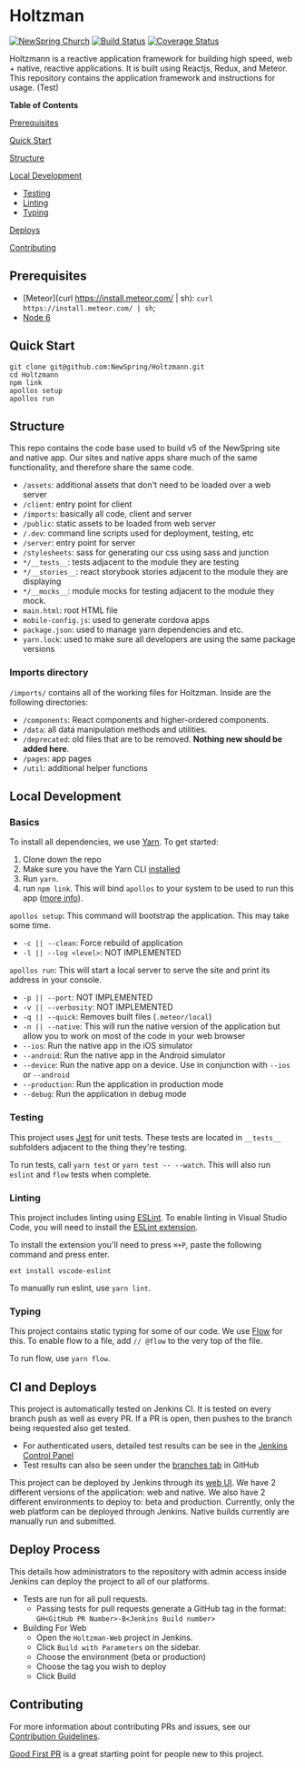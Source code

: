 # Holtzman

[![NewSpring
Church](https://img.shields.io/badge/NEWSPRING_CHURCH-Holtzmann-6BAC43.svg?style=flat&logoWidth=17&logo=data:image/png;base64,iVBORw0KGgoAAAANSUhEUgAAABwAAAAcCAYAAAByDd%2BUAAAABGdBTUEAALGPC/xhBQAAAeFJREFUSA29lU0rRFEYx%2B81k/eFUpO3hUmREpGEYrKQ2VGslLKwkw/iC/AFbKVsvSTFIMVydsSCGHsvmev3THOv6cy5Z17c66nfnDnP23/Oveecsa0yzHGcYdIWYAo6oQMikIFXuIETOLJt%2B4mxOkNoCdJQrn2RuANDFSlSEIcUVGtZCjchWlKYpARkIAg7p0mLryjBBHxCkHZMs9oiUZzyGINamfqDt3WCf3lnqoA6/8Yx4Ikykd0Ytu2LoC0fKKUZ%2BuS7xpbx3Wv8rkt2Yi9MwCrI%2BdSZg7NNxEZKLK1fV63z0WcMng39VmoonNcVV%2BPjlrmibt1QmxTBaUOCNsQK6mASutUERHfx%2BV1vPSIo92LZhkgDyddwBnfM1zTFDxqfuGIVC1Ikr%2BB3i1vWhnRS7EOZu9OcoN%2BucpPUsUtxNCtz07RJVvhmytDEpKbQcker0GH6LsUZU0LQMRG8DbqpqZ8InpoSgo6J4CFkg27s1y/KQX3kLO2RsOiT1Eo8VhBTd2VEiUtq8f9fvoF7eY8zT%2BV9oQ7ySC1WecGwFapSvrl3hngs9fguYTBM4dwKRYBVvjPMgtz4oZknKAqIvjDMwA7IH%2Bb/GY94FA4gUPPeod9SUGsnloQ5iIMcEaERKrYfBD49JTL9FwYAAAAASUVORK5CYII%3D)](https://newspring.cc)
[![Build Status](https://travis-ci.org/NewSpring/Holtzman.svg)](https://travis-ci.org/NewSpring/Holtzman)
[![Coverage Status](https://coveralls.io/repos/github/NewSpring/Holtzman/badge.svg?branch=master)](https://coveralls.io/github/NewSpring/Holtzman?branch=master)

Holtzmann is a reactive application framework for building high speed, web + native, reactive applications. It is built using Reactjs, Redux, and Meteor. This repository contains the application framework and instructions for usage. (Test)

**Table of Contents**

[Prerequisites](#prerequisites)

[Quick Start](#quick-start)

[Structure](#structure)

[Local Development](#local-development)

* [Testing](#testing)
* [Linting](#linting)
* [Typing](#typing)

[Deploys](#deploys)

[Contributing](#contributing)

## Prerequisites

* [Meteor](curl https://install.meteor.com/ | sh): `curl https://install.meteor.com/ | sh`;
* [Node 6](https://nodejs.org/en/download/)

## Quick Start

```
git clone git@github.com:NewSpring/Holtzmann.git
cd Holtzmann
npm link
apollos setup
apollos run
```

## Structure

This repo contains the code base used to build v5 of the NewSpring site and native app. Our sites and native apps share much of the same functionality, and therefore share the same code.

* `/assets`: additional assets that don't need to be loaded over a web server
* `/client`: entry point for client
* `/imports`: basically all code, client and server
* `/public`: static assets to be loaded from web server
* `/.dev`: command line scripts used for deployment, testing, etc
* `/server`: entry point for server
* `/stylesheets`: sass for generating our css using sass and junction
* `*/__tests__`: tests adjacent to the module they are testing
* `*/__stories__`: react storybook stories adjacent to the module they are displaying
* `*/__mocks__`: module mocks for testing adjacent to the module they mock.
* `main.html`: root HTML file
* `mobile-config.js`: used to generate cordova apps
* `package.json`: used to manage yarn dependencies and etc.
* `yarn.lock`: used to make sure all developers are using the same package versions

### Imports directory

`/imports/` contains all of the working files for Holtzman. Inside are the following directories:

* `/components`: React components and higher-ordered components.
* `/data`: all data manipulation methods and utilities.
* `/deprecated`: old files that are to be removed. **Nothing new should be added here**.
* `/pages`: app pages
* `/util`: additional helper functions

## Local Development

### Basics

To install all dependencies, we use [Yarn](https://yarnpkg.com/). To get started:

1. Clone down the repo
2. Make sure you have the Yarn CLI [installed](https://yarnpkg.com/en/docs/install)
3. Run `yarn`.
4. run `npm link`. This will bind `apollos` to your system to be used to run this app ([more info](https://docs.npmjs.com/cli/link)).

`apollos setup`: This command will bootstrap the application. This may take some time.

* `-c || --clean`: Force rebuild of application
* `-l || --log <level>`: NOT IMPLEMENTED

`apollos run`: This will start a local server to serve the site and print its address in your console.

* `-p || --port`: NOT IMPLEMENTED
* `-v || --verbosity`: NOT IMPLEMENTED
* `-q || --quick`: Removes built files (`.meteor/local`)
* `-n || --native`: This will run the native version of the application but allow you to work on most of the code in your web browser
* `--ios`: Run the native app in the iOS simulator
* `--android`: Run the native app in the Android simulator
* `--device`: Run the native app on a device. Use in conjunction with `--ios` or `--android`
* `--production`: Run the application in production mode
* `--debug`: Run the application in debug mode

### Testing

This project uses [Jest](https://facebook.github.io/jest/) for unit tests. These tests are located in `__tests__` subfolders adjacent to the thing they're testing.

To run tests, call `yarn test` or `yarn test -- --watch`. This will also run `eslint` and `flow` tests when complete.

### Linting

This project includes linting using [ESLint](http://eslint.org/). To enable linting in Visual Studio Code, you will need to install the [ESLint extension](https://marketplace.visualstudio.com/items?itemName=dbaeumer.vscode-eslint).

To install the extension you'll need to press `⌘+P`, paste the following command and press enter.

```
ext install vscode-eslint
```

To manually run eslint, use `yarn lint`.

### Typing

This project contains static typing for some of our code. We use [Flow](https://flowtype.org/) for this. To enable flow to a file,
add `// @flow` to the very top of the file.

To run flow, use `yarn flow`.

## CI and Deploys

This project is automatically tested on Jenkins CI. It is tested on every branch push as well as every PR. If a PR is open, then pushes to the branch being requested also get tested.

* For authenticated users, detailed test results can be see in the [Jenkins Control Panel](https://ci.newspring.io)
* Test results can also be seen under the [branches tab](https://github.com/newspring/holtzman) in GitHub

This project can be deployed by Jenkins through its [web UI](https://ci.newspring.io). We have 2 different versions of the application: web and native. We also have 2 different environments to deploy to: beta and production. Currently, only the web platform can be deployed through Jenkins. Native builds currently are manually run and submitted.

## Deploy Process

This details how administrators to the repository with admin access inside Jenkins can deploy the project to all of our platforms.

* Tests are run for all pull requests.
  * Passing tests for pull requests generate a GitHub tag in the format:<br />
    `GH<GitHub PR Number>-B<Jenkins Build number>`
* Building For Web
  * Open the `Holtzman-Web` project in Jenkins.
  * Click `Build with Parameters` on the sidebar.
  * Choose the environment (beta or production)
  * Choose the tag you wish to deploy
  * Click Build

## Contributing

For more information about contributing PRs and issues, see our [Contribution Guidelines](CONTRIBUTING.md).

[Good First PR](https://github.com/NewSpring/Holtzman/labels/good%20first%20pr) is a great starting point for people new to this project.

